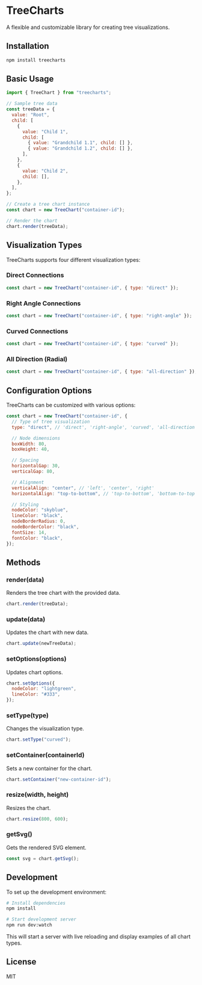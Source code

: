 # TreeCharts

A flexible and customizable library for creating tree visualizations.

## Installation

```bash
npm install treecharts
```

## Basic Usage

```javascript
import { TreeChart } from "treecharts";

// Sample tree data
const treeData = {
  value: "Root",
  child: [
    {
      value: "Child 1",
      child: [
        { value: "Grandchild 1.1", child: [] },
        { value: "Grandchild 1.2", child: [] },
      ],
    },
    {
      value: "Child 2",
      child: [],
    },
  ],
};

// Create a tree chart instance
const chart = new TreeChart("container-id");

// Render the chart
chart.render(treeData);
```

## Visualization Types

TreeCharts supports four different visualization types:

### Direct Connections

```javascript
const chart = new TreeChart("container-id", { type: "direct" });
```

### Right Angle Connections

```javascript
const chart = new TreeChart("container-id", { type: "right-angle" });
```

### Curved Connections

```javascript
const chart = new TreeChart("container-id", { type: "curved" });
```

### All Direction (Radial)

```javascript
const chart = new TreeChart("container-id", { type: "all-direction" });
```

## Configuration Options

TreeCharts can be customized with various options:

```javascript
const chart = new TreeChart("container-id", {
  // Type of tree visualization
  type: "direct", // 'direct', 'right-angle', 'curved', 'all-direction'

  // Node dimensions
  boxWidth: 80,
  boxHeight: 40,

  // Spacing
  horizontalGap: 30,
  verticalGap: 80,

  // Alignment
  verticalAlign: "center", // 'left', 'center', 'right'
  horizontalAlign: "top-to-bottom", // 'top-to-bottom', 'bottom-to-top'

  // Styling
  nodeColor: "skyblue",
  lineColor: "black",
  nodeBorderRadius: 0,
  nodeBorderColor: "black",
  fontSize: 14,
  fontColor: "black",
});
```

## Methods

### render(data)

Renders the tree chart with the provided data.

```javascript
chart.render(treeData);
```

### update(data)

Updates the chart with new data.

```javascript
chart.update(newTreeData);
```

### setOptions(options)

Updates chart options.

```javascript
chart.setOptions({
  nodeColor: "lightgreen",
  lineColor: "#333",
});
```

### setType(type)

Changes the visualization type.

```javascript
chart.setType("curved");
```

### setContainer(containerId)

Sets a new container for the chart.

```javascript
chart.setContainer("new-container-id");
```

### resize(width, height)

Resizes the chart.

```javascript
chart.resize(800, 600);
```

### getSvg()

Gets the rendered SVG element.

```javascript
const svg = chart.getSvg();
```

## Development

To set up the development environment:

```bash
# Install dependencies
npm install

# Start development server
npm run dev:watch
```

This will start a server with live reloading and display examples of all chart types.

## License

MIT
